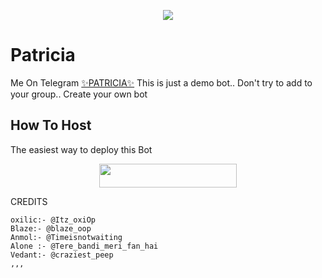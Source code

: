 <p align="center">
    
</p>

<p align="center">
  <img src="https://telegra.ph/file/70023f0f9de0c34631333.jpg">
</p>

# Patricia
Me On Telegram [✨PATRICIA✨](https://t.me/MashaRoBot)
This is just a demo bot.. Don't try to add to your group.. Create your own bot 
## How To Host
The easiest way to deploy this Bot
<p align="center"><a href="https://heroku.com/deploy?template=https://github.com/Bot-support/-"> <img src="https://img.shields.io/badge/Deploy%20To%20Heroku-black?style=for-the-badge&logo=heroku" width="220" height="38.45"/></a></p>
 
CREDITS
```
oxilic:- @Itz_oxiOp
Blaze:- @blaze_oop
Anmol:- @Timeisnotwaiting
Alone :- @Tere_bandi_meri_fan_hai
Vedant:- @craziest_peep
,,,
